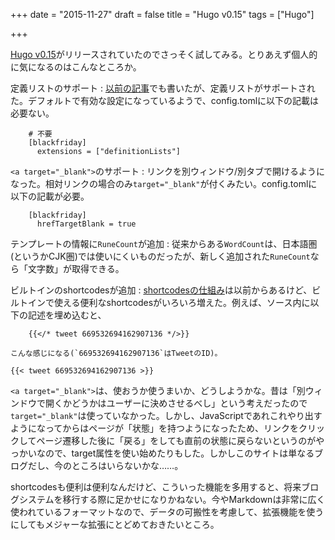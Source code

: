 +++
date = "2015-11-27"
draft = false
title = "Hugo v0.15"
tags = ["Hugo"]

+++

[Hugo v0.15](https://github.com/spf13/hugo/releases/tag/v0.15)がリリースされていたのでさっそく試してみる。とりあえず個人的に気になるのはこんなところか。

定義リストのサポート
:	[以前の記事](/2015/10/13/)でも書いたが、定義リストがサポートされた。デフォルトで有効な設定になっているようで、config.tomlに以下の記載は必要ない。

		# 不要
		[blackfriday]
		  extensions = ["definitionLists"]

`<a target="_blank">`のサポート
:	リンクを別ウィンドウ/別タブで開けるようになった。相対リンクの場合のみ`target="_blank"`が付くみたい。config.tomlに以下の記載が必要。

		[blackfriday]
		  hrefTargetBlank = true

テンプレートの情報に`RuneCount`が追加
:	従来からある`WordCount`は、日本語圏(というかCJK圏)では使いにくいものだったが、新しく追加された`RuneCount`なら「文字数」が取得できる。

ビルトインのshortcodesが追加
:	[shortcodesの仕組み](http://gohugo.io/extras/shortcodes/)は以前からあるけど、ビルトインで使える便利なshortcodesがいろいろ増えた。例えば、ソース内に以下の記述を埋め込むと、

		{{</* tweet 669532694162907136 */>}}

	こんな感じになる(`669532694162907136`はTweetのID)。

	{{< tweet 669532694162907136 >}}


`<a target="_blank">`は、使おうか使うまいか、どうしようかな。昔は「別ウィンドウで開くかどうかはユーザーに決めさせるべし」という考えだったので`target="_blank"`は使っていなかった。しかし、JavaScriptであれこれやり出すようになってからはページが「状態」を持つようになったため、リンクをクリックしてページ遷移した後に「戻る」をしても直前の状態に戻らないというのがやっかいなので、target属性を使い始めたりもした。しかしこのサイトは単なるブログだし、今のところはいらないかな……。

shortcodesも便利は便利なんだけど、こういった機能を多用すると、将来ブログシステムを移行する際に足かせになりかねない。今やMarkdownは非常に広く使われているフォーマットなので、データの可搬性を考慮して、拡張機能を使うにしてもメジャーな拡張にとどめておきたいところ。
